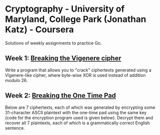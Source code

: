 # Cryptography - University of Maryland, College Park (Jonathan Katz) - Coursera

Solutions of weekly assignments to practice Go.

## Week 1: [Breaking the Vigenere cipher][w1]

Write a program that allows you to "crack" ciphertexts generated using a Vigenere-like cipher, where byte-wise XOR is used instead of addition modulo 26.

## Week 2: [Breaking the One Time Pad][w2]

Below are 7 ciphertexts, each of which was generated by encrypting some 31-character ASCII plaintext with the one-time pad using the same key (code for the encryption program used is given below). Decrypt them and recover all 7 plaintexts, each of which is a grammatically correct English sentence.


[w1]: week_01-vigenere/
[w2]: week_01-many_time_pad/